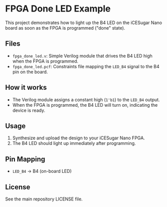 # FPGA Done LED Example

This project demonstrates how to light up the B4 LED on the iCESugar Nano board as soon as the FPGA is programmed ("done" state).

## Files
- `fpga_done_led.v`: Simple Verilog module that drives the B4 LED high when the FPGA is programmed.
- `fpga_done_led.pcf`: Constraints file mapping the `LED_B4` signal to the B4 pin on the board.

## How it works
- The Verilog module assigns a constant high (`1'b1`) to the `LED_B4` output.
- When the FPGA is programmed, the B4 LED will turn on, indicating the device is ready.

## Usage
1. Synthesize and upload the design to your iCESugar Nano FPGA.
2. The B4 LED should light up immediately after programming.

## Pin Mapping
- `LED_B4` → B4 (on-board LED)

## License
See the main repository LICENSE file.
